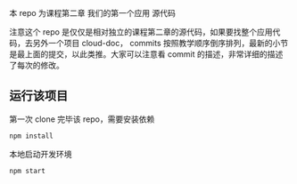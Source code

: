﻿ 本 repo 为课程第二章 我们的第一个应用 源代码

注意这个 repo 是仅仅是相对独立的课程第二章的源代码，如果要找整个应用代码，去另外一个项目 cloud-doc， commits 按照教学顺序倒序排列，最新的小节是最上面的提交，以此类推。大家可以注意看 commit 的描述，非常详细的描述了每次的修改。

## 运行该项目
第一次 clone 完毕该 repo，需要安装依赖

```bash
npm install
```

本地启动开发环境
```bash
npm start
```